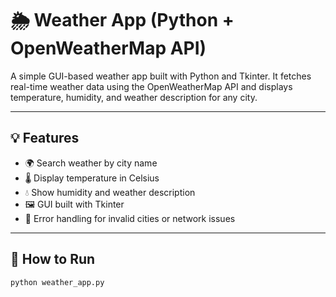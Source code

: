 # 🌦️ Weather App (Python + OpenWeatherMap API)

A simple GUI-based weather app built with Python and Tkinter. It fetches real-time weather data using the OpenWeatherMap API and displays temperature, humidity, and weather description for any city.

---

## 💡 Features

- 🌍 Search weather by city name
- 🌡️ Display temperature in Celsius
- 💧 Show humidity and weather description
- 🖼️ GUI built with Tkinter
- 🧠 Error handling for invalid cities or network issues

---

## 🚀 How to Run

```bash
python weather_app.py
